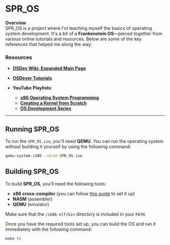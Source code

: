 # SPR_OS

**Overview**  
SPR_OS is a project where I'm teaching myself the basics of operating system development. It's a bit of a **Frankenstein OS**—pieced together from various online tutorials and resources. Below are some of the key references that helped me along the way:

### Resources
- **[OSDev Wiki: Expanded Main Page](https://wiki.osdev.org/Expanded_Main_Page)**
- **[OSDever Tutorials](http://www.osdever.net/tutorials/)**

- **YouTube Playlists**:
  - **[x86 Operating System Programming](https://youtube.com/playlist?list=PL2EF13wm-hWAglI8rRbdsCPq_wRpYvQQy)**
  - **[Creating a Kernel from Scratch](https://youtube.com/playlist?list=PLFjM7v6KGMpiH2G-kT781ByCNC_0pKpPN)**
  - **[OS Development Series](https://youtube.com/playlist?list=PLm3B56ql_akNcvH8vvJRYOc7TbYhRs19M)**

---

## Running SPR_OS

To run the `SPR_OS.iso`, you'll need **QEMU**. You can run the operating system without building it yourself by using the following command:

```bash
qemu-system-i386 -cdrom SPR_OS.iso
```
## Building SPR_OS

To build **SPR_OS**, you'll need the following tools:

- **x86 cross-compiler** (you can follow [this guide](https://www.youtube.com/watch?v=EpFUzjYehxs) to set it up)
- **NASM** (assembler)
- **QEMU** (emulator)

Make sure that the `/i686-elf/bin` directory is included in your `PATH`.

Once you have the required tools set up, you can build the OS and run it immediately with the following command:

```bash
make rc
```
